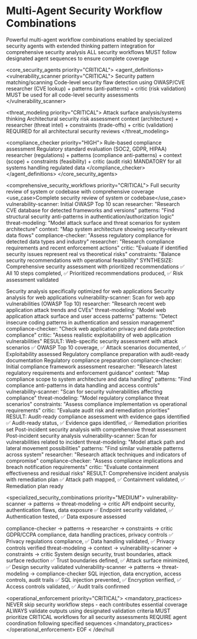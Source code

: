 # Multi-Agent Security Workflow Combinations

<overview priority="CRITICAL">
<definition>Powerful multi-agent workflow combinations enabled by specialized security agents with extended thinking pattern integration for comprehensive security analysis</definition>
<enforcement>ALL security workflows MUST follow designated agent sequences to ensure complete coverage</enforcement>
</overview>

<core_security_agents priority="CRITICAL">
<agent_definitions>
  <vulnerability_scanner priority="CRITICAL">
    <pattern>Security pattern matching/scanning</pattern>
    <focus>Code-level security flaw detection using OWASP/CVE</focus>
    <integrations>researcher (CVE lookup) + patterns (anti-patterns) + critic (risk validation)</integrations>
    <enforcement>MUST be used for all code-level security assessments</enforcement>
  </vulnerability_scanner>

  <threat_modeling priority="CRITICAL">
    <pattern>Attack surface analysis/systems thinking</pattern>
    <focus>Architectural security risk assessment</focus>
    <integrations>context (architecture) + researcher (threat intel) + constraints (trade-offs) + critic (validation)</integrations>
    <enforcement>REQUIRED for all architectural security reviews</enforcement>
  </threat_modeling>

  <compliance_checker priority="HIGH">
    <pattern>Rule-based compliance assessment</pattern>
    <focus>Regulatory standard evaluation (SOC2, GDPR, HIPAA)</focus>
    <integrations>researcher (regulations) + patterns (compliance anti-patterns) + context (scope) + constraints (feasibility) + critic (audit risk)</integrations>
    <enforcement>MANDATORY for all systems handling regulated data</enforcement>
  </compliance_checker>
</agent_definitions>
</core_security_agents>

<comprehensive_security_workflows priority="CRITICAL">
<workflow name="complete_security_assessment" priority="CRITICAL">
  <definition>Full security review of system or codebase with comprehensive coverage</definition>
  <use_case>Complete security review of system or codebase</use_case>
  <sequence>
    <step order="1">vulnerability-scanner: Initial OWASP Top 10 scan</step>
    <step order="2">researcher: "Research CVE database for detected frameworks and versions"</step>
    <step order="3">patterns: "Find structural security anti-patterns in authentication/authorization logic"</step>
    <step order="4">threat-modeling: "Model attack surface and threat scenarios for system architecture"</step>
    <step order="5">context: "Map system architecture showing security-relevant data flows"</step>
    <step order="6">compliance-checker: "Assess regulatory compliance for detected data types and industry"</step>
    <step order="7">researcher: "Research compliance requirements and recent enforcement actions"</step>
    <step order="8">critic: "Evaluate if identified security issues represent real vs theoretical risks"</step>
    <step order="9">constraints: "Balance security recommendations with operational feasibility"</step>
    <step order="10">SYNTHESIZE: Comprehensive security assessment with prioritized recommendations</step>
  </sequence>
  <validation>✅ All 10 steps completed, ✅ Prioritized recommendations produced, ✅ Risk assessment validated</validation>
</workflow>

<workflow name="web_application_security_review" priority="HIGH">
  <definition>Security analysis specifically optimized for web applications</definition>
  <use_case>Security analysis for web applications</use_case>
  <sequence>
    <step order="1">vulnerability-scanner: Scan for web app vulnerabilities (OWASP Top 10)</step>
    <step order="2">researcher: "Research recent web application attack trends and CVEs"</step>
    <step order="3">threat-modeling: "Model web application attack surface and user access patterns"</step>
    <step order="4">patterns: "Detect insecure coding patterns in authentication and session management"</step>
    <step order="5">compliance-checker: "Check web application privacy and data protection compliance"</step>
    <step order="6">critic: "Assess realistic exploitability of web application vulnerabilities"</step>
    <step order="7">RESULT: Web-specific security assessment with attack scenarios</step>
  </sequence>
  <validation>✅ OWASP Top 10 coverage, ✅ Attack scenarios documented, ✅ Exploitability assessed</validation>
</workflow>

<workflow name="enterprise_compliance_audit" priority="HIGH">
  <definition>Regulatory compliance preparation with audit-ready documentation</definition>
  <use_case>Regulatory compliance preparation</use_case>
  <sequence>
    <step order="1">compliance-checker: Initial compliance framework assessment</step>
    <step order="2">researcher: "Research latest regulatory requirements and enforcement guidance"</step>
    <step order="3">context: "Map compliance scope to system architecture and data handling"</step>
    <step order="4">patterns: "Find compliance anti-patterns in data handling and access controls"</step>
    <step order="5">vulnerability-scanner: "Scan for security vulnerabilities affecting compliance"</step>
    <step order="6">threat-modeling: "Model regulatory compliance threat scenarios"</step>
    <step order="7">constraints: "Assess compliance implementation vs operational requirements"</step>
    <step order="8">critic: "Evaluate audit risk and remediation priorities"</step>
    <step order="9">RESULT: Audit-ready compliance assessment with evidence gaps identified</step>
  </sequence>
  <validation>✅ Audit-ready status, ✅ Evidence gaps identified, ✅ Remediation priorities set</validation>
</workflow>

<workflow name="incident_response_security_analysis" priority="CRITICAL">
  <definition>Post-incident security analysis with comprehensive threat assessment</definition>
  <use_case>Post-incident security analysis</use_case>
  <sequence>
    <step order="1">vulnerability-scanner: Scan for vulnerabilities related to incident</step>
    <step order="2">threat-modeling: "Model attack path and lateral movement possibilities"</step>
    <step order="3">patterns: "Find similar vulnerable patterns across system"</step>
    <step order="4">researcher: "Research attack techniques and indicators of compromise"</step>
    <step order="5">compliance-checker: "Assess compliance implications and breach notification requirements"</step>
    <step order="6">critic: "Evaluate containment effectiveness and residual risks"</step>
    <step order="7">RESULT: Comprehensive incident analysis with remediation plan</step>
  </sequence>
  <validation>✅ Attack path mapped, ✅ Containment validated, ✅ Remediation plan ready</validation>
</workflow>
</comprehensive_security_workflows>

<specialized_security_combinations priority="MEDIUM">
<combination name="api_security_assessment" priority="HIGH">
  <sequence>vulnerability-scanner → patterns → threat-modeling → critic</sequence>
  <focus>API endpoint security, authentication flaws, data exposure</focus>
  <validation>✅ Endpoint security validated, ✅ Authentication tested, ✅ Data exposure assessed</validation>
</combination>

<combination name="data_privacy_analysis" priority="HIGH">
  <sequence>compliance-checker → patterns → researcher → constraints → critic</sequence>
  <focus>GDPR/CCPA compliance, data handling practices, privacy controls</focus>
  <validation>✅ Privacy regulations compliance, ✅ Data handling validated, ✅ Privacy controls verified</validation>
</combination>

<combination name="architecture_security_review" priority="MEDIUM">
  <sequence>threat-modeling → context → vulnerability-scanner → constraints → critic</sequence>
  <focus>System design security, trust boundaries, attack surface reduction</focus>
  <validation>✅ Trust boundaries defined, ✅ Attack surface minimized, ✅ Design security validated</validation>
</combination>

<combination name="database_security_assessment" priority="MEDIUM">
  <sequence>vulnerability-scanner → patterns → threat-modeling → compliance-checker</sequence>
  <focus>SQL injection, data encryption, access controls, audit trails</focus>
  <validation>✅ SQL injection prevented, ✅ Encryption verified, ✅ Access controls validated, ✅ Audit trails confirmed</validation>
</combination>
</specialized_security_combinations>

<operational_enforcement priority="CRITICAL">
<mandatory_practices>
  <practice>NEVER skip security workflow steps - each contributes essential coverage</practice>
  <practice>ALWAYS validate outputs using designated validation criteria</practice>
  <practice>MUST prioritize CRITICAL workflows for all security assessments</practice>
  <practice>REQUIRE agent coordination following specified sequences</practice>
</mandatory_practices>
</operational_enforcement>
EOF < /dev/null
